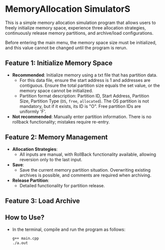 # MemoryAllocation SimulatorS

This is a simple memory allocation simulation program that allows users to freely initialize memory space, experience three allocation strategies, continuously release memory partitions, and archive/load configurations.

Before entering the main menu, the memory space size must be initialized, and this value cannot be changed until the program is rerun.

## Feature 1: Initialize Memory Space
- **Recommended**: Initialize memory using a txt file that has partition data.
  - For this data file, ensure the start address is 1 and addresses are contiguous. Ensure the total partition size equals the set value, or the memory space cannot be initialized.
  - Partition format description: Partition ID, Start Address, Partition Size, Partition Type (`OS`, `free`, `allocated`). The OS partition is not mandatory, but if it exists, its ID is "O". Free partition IDs are uniformly 'F'.
- **Not recommended**: Manually enter partition information. There is no rollback functionality; mistakes require re-entry.

## Feature 2: Memory Management
- **Allocation Strategies**:
  - All inputs are manual, with RollBack functionality available, allowing reversion only to the last input.
- **Save**:
  - Save the current memory partition situation. Overwriting existing archives is possible, and comments are required when archiving.
- **Release Partition**:
  - Detailed functionality for partition release.

## Feature 3: Load Archive

## How to Use?
- In the terminal, compile and run the program as follows:
  ```bash
  g++ main.cpp
  ./a.out
